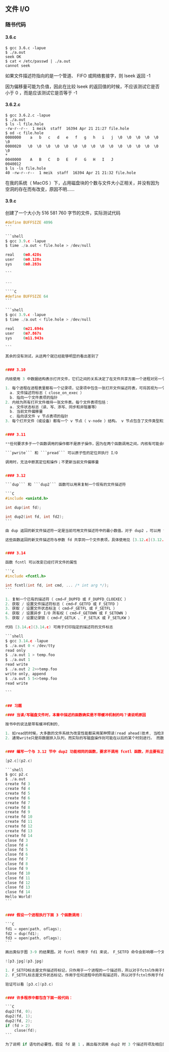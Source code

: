 ## 文件 I/O


### 随书代码


#### 3.6.c

```shell
$ gcc 3.6.c -lapue
$ ./a.out
seek OK
$ cat < /etc/passwd | ./a.out
cannot seek
```

如果文件描述符指向的是一个管道、 FIFO 或网络套接字，则 lseek 返回 -1

因为偏移量可能为负值，因此在比较 lseek 的返回值的时候，不应该测试它是否小于 0 ，而是应该测试它是否等于 -1



#### 3.6.2.c

```shell
$ gcc 3.6.2.c -lapue
$ ./a.out
$ ls -l file.hole
-rw-r--r--  1 meik  staff  16394 Apr 21 21:27 file.hole
$ od -c file.hole
0000000    a   b   c   d   e   f   g   h   i   j  \0  \0  \0  \0  \0  \0
0000020   \0  \0  \0  \0  \0  \0  \0  \0  \0  \0  \0  \0  \0  \0  \0  \0
*
0040000    A   B   C   D   E   F   G   H   I   J
0040012
$ ls -ls file.hole
40 -rw-r--r--  1 meik  staff  16394 Apr 21 21:32 file.hole
```

在我的系统（ MacOS ）下，占用磁盘块的个数与文件大小正相关，并没有因为空洞的存在而有改变，原因不明……


#### 3.9.c

创建了一个大小为 516 581 760 字节的文件，实际测试代码

````C
#define BUFFSIZE 4096
```

```shell
$ gcc 3.9.c -lapue
$ time ./a.out < file.hole > /dev/null

real    0m0.428s
user    0m0.128s
sys     0m0.283s

```

---

````C
#define BUFFSIZE 64
```

```shell
$ gcc 3.9.c -lapue
$ time ./a.out < file.hole > /dev/null

real    0m21.694s
user    0m7.867s
sys     0m11.943s

```

其余的没有测试，从这两个就已经能够明显的看出差别了


#### 3.10

内核使用 3 中数据结构表示打开文件，它们之间的关系决定了在文件共享方面一个进程对另一个进程可能产生的影响。

1. 每个进程在进程表里都有一个记录项，记录项中包含一张打开文件描述符表，可将其视为一个矢量，每个描述符占用一项。与每个文件描述符相关联的是：
  a. 文件描述符标志（ close_on_exec ）
  b. 指向一个文件表项的指针
2. 内核为所有打开文件维持一张文件表。每个文件表项包括：
  a. 文件状态标志（读、写、添写、同步和非阻塞等）
  b. 当前文件偏移量
  c. 指向该文件 v 节点表项的指针
3. 每个打开文件（或设备）都有一个 v 节点（ v-node ）结构。 v 节点包含了文件类型和对此文件进行各种操作函数的指针。对于大多数文件， v 节点还包含了该文件的 i 节点（ i-node ，索引节点）。这些信息是在打开文件时从磁盘上读入内存的，所以，文件的所有相关信息都是随时可用的。例如： i 节点包含了文件的所有者、文件长度、指向文件实际数据块在磁盘上所在位置的指针等。


#### 3.11

**任何要求多于一个函数调用的操作都不是原子操作，因为在两个函数调用之间，内核有可能会临时挂起进程**

```pwrite``` 和 ```pread``` 可以原子性的定位并执行 I/O

调用时，无法中断其定位和操作；不更新当前文件偏移量


#### 3.12

```dup``` 和 ```dup2``` 函数可以用来复制一个现有的文件描述符

```C
#include <unistd.h>

int dup(int fd);

int dup2(int fd, int fd2);
```

由 dup 返回的新文件描述符一定是当前可用文件描述符中的最小数值。对于 dup2 ，可以用 fd2 参数指定新描述符的值。如果 fd2 已经打开，则先将其关闭。如果 fd 等于 fd2 ，则 dup2 返回 fd2 ，而不关闭它。否则， fd2 的 FD_CLOEXEC 文件描述符标志就被清除，这样 fd2 在进程调用 exec 时是打开状态

这些函数返回的新文件描述符与参数 fd 共享同一个文件表项，具体使用见 [3.12.c](3.12.c)


#### 3.14

函数 fcntl 可以改变已经打开文件的属性

```C
#include <fcntl.h>

int fcntl(int fd, int cmd, ... /* int arg */);
```

1. 复制一个已有的描述符（ cmd=F_DUPFD 或 F_DUPFD_CLOEXEC ）
2. 获取 / 设置文件描述符标志（ cmd=F_GETFD 或 F_SETFD ）
3. 获取 / 设置文件状态标注（ cmd=F_GETFL 或 F_SETFL ）
4. 获取 / 设置异步 I/O 所有权（ cmd=F_GETOWN 或 F_SETOWN ）
5. 获取 / 设置记录锁（ cmd=F_GETLK 、 F_SETLK 或 F_SETLKW ）

代码 [3.14.c](3.14.c) 可用于打印指定的描述符的文件标志

```shell
$ gcc 3.14.c -lapue
$ ./a.out 0 < /dev/tty
read only
$ ./a.out 1 > temp.foo
$ ./a.out 1
read write
$ ./a.out 2 2>>temp.foo
write only, append
$ ./a.out 5 5<>temp.foo
read write

```


### 习题

#### 当读/写磁盘文件时，本章中描述的函数确实是不带缓冲机制的吗？请说明原因

按书中的说法是带有缓冲机制的,

1. 如read的时候，大多数的文件系统为改变性能都采用某种预读(read ahead)技术, 当检测到正在进行顺序读取时，系统就试图读入比应用所要求的更多数据.
2. 通常write只是将数据排入队列，而实际的写磁盘操作则可能在以后的某个时刻进行。 而数据库系统则需要使用O_SYNC，这样一来当它从write返回时就知道数据已确实写到磁盘上， 以免在系统异常是产生数据丢失


#### 编写一个与 3.12 节中 dup2 功能相同的函数，要求不调用 fcntl 函数，并且要有正确的出错处理

[p2.c](p2.c)

```shell
$ gcc p2.c
$ ./a.out
create fd 3
create fd 4
create fd 5
create fd 6
create fd 7
create fd 8
create fd 9
create fd 10
create fd 11
create fd 12
create fd 13
create fd 14
close fd 3
close fd 4
close fd 5
close fd 6
close fd 7
close fd 8
close fd 9
close fd 10
close fd 11
close fd 12
close fd 13
close fd 14
Hello World!
```


#### 假设一个进程执行下面 3 个函数调用：

```C
fd1 = open(path, oflags);
fd2 = dup(fd1);
fd3 = open(path, oflags);
```

画出类似于图 3-9 的结果图。对 fcntl 作用于 fd1 来说， F_SETFD 命令会影响哪一个文件描述符？ F_SETFL 呢？

![p3.jpg](p3.jpg)

1. F_SETFD标志是文件描述符标记，只作用于一个进程的一个描述符，所以对于fctnl作用于fd1来说，只会影响fd1。
2. F_SETFL标志是文件状态标记，作用于任何进程中的所有描述符，所以对于fctnl作用于fd1来说，会影响fd1，fd2。

验证可以看 [p3.c](p3.c)


#### 许多程序中都包含下面一段代码：

```C
dup2(fd, 0);
dup2(fd, 1);
dup2(fd, 2);
if (fd > 2)
    close(fd);
```

为了说明 if 语句的必要性，假设 fd 是 1 ，画出每次调用 dup2 时 3 个描述符项及相应的文件表项的变化情况。然后再画出 fd 为 3 的情况。

